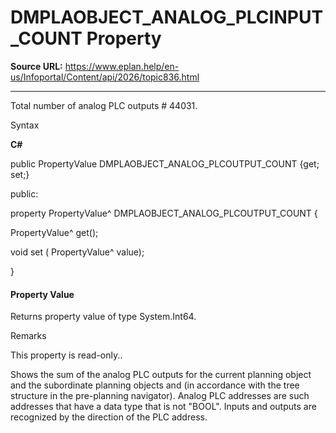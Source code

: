 # DMPLAOBJECT_ANALOG_PLCINPUT_COUNT Property

**Source URL:** https://www.eplan.help/en-us/Infoportal/Content/api/2026/topic836.html

---

Total number of analog PLC outputs # 44031.

Syntax

**C#**



public PropertyValue DMPLAOBJECT_ANALOG_PLCOUTPUT_COUNT {get; set;}

public:

property PropertyValue^ DMPLAOBJECT_ANALOG_PLCOUTPUT_COUNT {

   PropertyValue^ get();

   void set (    PropertyValue^ value);

}


#### Property Value

Returns property value of type System.Int64.

Remarks

This property is read-only..

Shows the sum of the analog PLC outputs for the current planning object and the subordinate planning objects and (in accordance with the tree structure in the pre-planning navigator). Analog PLC addresses are such addresses that have a data type that is not "BOOL". Inputs and outputs are recognized by the direction of the PLC address.
